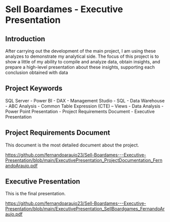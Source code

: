 # Sell Boardames - Executive Presentation

## Introduction
After carrying out the development of the main project, I am using these analyzes
to demonstrate my analytical side. The focus of this project is to show a little of my ability
to compile and analyze data, obtain insights, and prepare a high-level presentation about
these insights, supporting each conclusion obtained with data

## Project Keywords
SQL Server - Power BI - DAX - Management Studio - SQL - Data Warehouse - ABC
Analysis - Common Table Expression (CTE) – Views - Data Analysis - Power Point
Presentation - Project Requirements Document - Executive Presentation

## Project Requirements Document
This document is the most detailed document about the project. 

https://github.com/fernandoaraujo23/Sell-Boardames---Executive-Presentation/blob/main/ExecutivePresentation_ProjectDocumentation_FernandoAraujo.pdf

## Executive Presentation
This is the final presentation.

https://github.com/fernandoaraujo23/Sell-Boardames---Executive-Presentation/blob/main/ExecutivePresentation_SellBoardgames_FernandoAraujo.pdf

